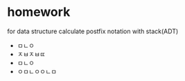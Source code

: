 # homework
for data structure
calculate postfix notation with stack(ADT)
* ㅁㄴㅇ   
* ㅈㅂㅈㅂㄸ   
* ㅁㄴㅇ
* ㅇㅁㄴㅇㅇㄴㅁ
